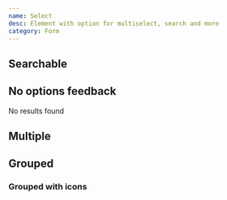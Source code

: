 ```yaml
---
name: Select
desc: Element with option for multiselect, search and more
category: Form
---
```


<base-knobs src="./components.json" name="base-select">
  <base-select>
    <base-option value="Option 1" selected></base-option>
    <base-option value="Option 2" disabled></base-option>
    <base-option value="Option 3"></base-option>
    <base-option value="Option 4"></base-option>
  </base-select>
</base-knobs>

## Searchable

<base-knobs hideTabs src="./components.json" name="base-select">
  <base-select searchable clearable placeholder="Search">
    <base-option value="Option 1"></base-option>
    <base-option value="Option 2"></base-option>
    <base-option value="Option 3"></base-option>
  </base-select>
</base-knobs>

## No options feedback

<base-knobs hideTabs src="./components.json" name="base-select">
  <base-select searchable placeholder="Search with no results">
    <base-option value="Option 1"></base-option>
    <div slot="no-options">No results found</div>
  </base-select>
</base-knobs>

## Multiple

<base-knobs hideTabs src="./components.json" name="base-select">
  <base-select full multiple list-open-on-select>
    <base-option value="Option 1" selected></base-option>
    <base-option value="Option 2"></base-option>
    <base-option value="Option 3" selected></base-option>
    <base-option value="Option 4"></base-option>
    <base-option value="Option 5" selected></base-option>
    <base-option value="Option 6" selected></base-option>
  </base-select>
</base-knobs>

## Grouped

<base-knobs hideTabs src="./components.json" name="base-select">
  <base-select>
    <base-optgroup label="Group 1">
      <base-option value="Option 1" selected></base-option>
      <base-option value="Option 2"></base-option>
      <base-option value="Option 3"></base-option>
    </base-optgroup>
    <base-optgroup label="Group 2">
      <base-option value="Option 4" selected></base-option>
      <base-option value="Option 5"></base-option>
      <base-option value="Option 6"></base-option>
    </base-optgroup>
  </base-select>
</base-knobs>

### Grouped with icons

<base-knobs hideTabs src="./components.json" name="base-select">
  <base-select>
    <base-optgroup label="Group 1">
      <ion-icon slot="prepend" name="people-outline"></ion-icon>
      <base-option value="Option 1" selected></base-option>
      <base-option value="Option 2"></base-option>
      <base-option value="Option 3"></base-option>
    </base-optgroup>
    <base-optgroup label="Group 2">
      <ion-icon slot="prepend" name="person-outline"></ion-icon>
      <base-option value="Option 4" selected></base-option>
      <base-option value="Option 5"></base-option>
      <base-option value="Option 6"></base-option>
    </base-optgroup>
  </base-select>
</base-knobs>
